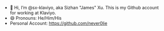 - 👋 Hi, I’m @sx-klaviyo, aka Sizhan "James" Xu. This is my Github account for working at Klaviyo.
- 😄 Pronouns: He/Him/His
- Personal Account: https://github.com/never0lie

<!---
sx-klaviyo/sx-klaviyo is a ✨ special ✨ repository because its `README.md` (this file) appears on your GitHub profile.
You can click the Preview link to take a look at your changes.
--->
